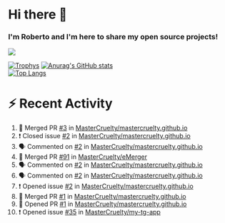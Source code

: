 # Hi there 👋
### I'm Roberto and I'm here to share my open source projects!

<img src="https://komarev.com/ghpvc/?username=mastercruelty&label=Profile views&color=0e75b6"><br>

[![Trophys](https://github-profile-trophy.vercel.app/?username=mastercruelty)](https://github.com/ryo-ma/github-profile-trophy)
[![Anurag's GitHub stats](https://github-readme-stats.vercel.app/api?username=mastercruelty&show_icons=true&theme=tokyonight)](https://github.com/anuraghazra/github-readme-stats)<br>
[![Top Langs](https://github-readme-stats.vercel.app/api/top-langs/?username=mastercruelty&exclude_repo=Alarm-project&layout=compact&theme=tokyonight)](https://github.com/anuraghazra/github-readme-stats)

# :zap: Recent Activity
<!--START_SECTION:activity-->
1. 🎉 Merged PR [#3](https://github.com/MasterCruelty/mastercruelty.github.io/pull/3) in [MasterCruelty/mastercruelty.github.io](https://github.com/MasterCruelty/mastercruelty.github.io)
2. ❗️ Closed issue [#2](https://github.com/MasterCruelty/mastercruelty.github.io/issues/2) in [MasterCruelty/mastercruelty.github.io](https://github.com/MasterCruelty/mastercruelty.github.io)
3. 🗣 Commented on [#2](https://github.com/MasterCruelty/mastercruelty.github.io/issues/2) in [MasterCruelty/mastercruelty.github.io](https://github.com/MasterCruelty/mastercruelty.github.io)
4. 🎉 Merged PR [#91](https://github.com/MasterCruelty/eMerger/pull/91) in [MasterCruelty/eMerger](https://github.com/MasterCruelty/eMerger)
5. 🗣 Commented on [#2](https://github.com/MasterCruelty/mastercruelty.github.io/issues/2) in [MasterCruelty/mastercruelty.github.io](https://github.com/MasterCruelty/mastercruelty.github.io)
6. 🗣 Commented on [#2](https://github.com/MasterCruelty/mastercruelty.github.io/issues/2) in [MasterCruelty/mastercruelty.github.io](https://github.com/MasterCruelty/mastercruelty.github.io)
7. ❗️ Opened issue [#2](https://github.com/MasterCruelty/mastercruelty.github.io/issues/2) in [MasterCruelty/mastercruelty.github.io](https://github.com/MasterCruelty/mastercruelty.github.io)
8. 🎉 Merged PR [#1](https://github.com/MasterCruelty/mastercruelty.github.io/pull/1) in [MasterCruelty/mastercruelty.github.io](https://github.com/MasterCruelty/mastercruelty.github.io)
9. 💪 Opened PR [#1](https://github.com/MasterCruelty/mastercruelty.github.io/pull/1) in [MasterCruelty/mastercruelty.github.io](https://github.com/MasterCruelty/mastercruelty.github.io)
10. ❗️ Opened issue [#35](https://github.com/MasterCruelty/my-tg-app/issues/35) in [MasterCruelty/my-tg-app](https://github.com/MasterCruelty/my-tg-app)
<!--END_SECTION:activity-->
